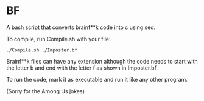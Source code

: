 # BF
A bash script that converts brainf**k code into c using sed.

To compile, run Compile.sh with your file:

```./Compile.sh ./Imposter.bf```

Brainf**k files can have any extension although the code needs to start with the letter b and end with the letter f as shown in Imposter.bf.

To run the code, mark it as executable and run it like any other program.

(Sorry for the Among Us jokes)